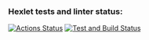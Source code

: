### Hexlet tests and linter status:
[![Actions Status](https://github.com/Tarascloyd/devops-for-programmers-project-74/workflows/hexlet-check/badge.svg)](https://github.com/Tarascloyd/devops-for-programmers-project-74/actions)
[![Test and Build Status](https://github.com/Tarascloyd/devops-for-programmers-project-74/actions/workflows/push.yml/badge.svg)](https://github.com/Tarascloyd/devops-for-programmers-project-74/actions)